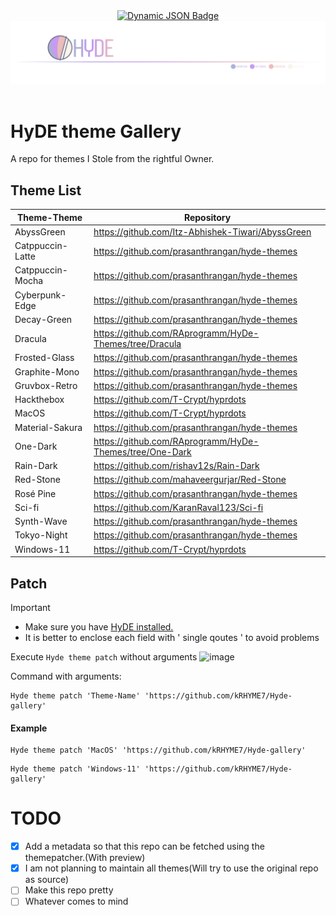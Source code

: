 <div align = center>
    <a href="https://discord.gg/AYbJ9MJez7">
<img alt="Dynamic JSON Badge" src="https://img.shields.io/badge/dynamic/json?url=https%3A%2F%2Fdiscordapp.com%2Fapi%2Finvites%2FmT5YqjaJFh%3Fwith_counts%3Dtrue&query=%24.approximate_member_count&suffix=%20members&style=for-the-badge&logo=discord&logoSize=auto&label=The%20HyDe%20Project&labelColor=ebbcba&color=c79bf0">
    </a>
</div>
<div align = center><img src="https://raw.githubusercontent.com/prasanthrangan/hyprdots/main/Source/assets/hyde_banner.png"><br><br></div>

<!-- 
<img alt="Dynamic JSON Badge" src="https://img.shields.io/badge/dynamic/json?url=https%3A%2F%2Fdiscordapp.com%2Fapi%2Finvites%2FmT5YqjaJFh%3Fwith_counts%3Dtrue&query=%24.approximate_member_count&suffix=%20members&style=for-the-badge&logo=discord&logoSize=auto&label=The%20HyDe%20Project&labelColor=ebbcba&color=c79bf0">

<img alt="Dynamic JSON Badge" src="https://img.shields.io/badge/dynamic/json?url=https%3A%2F%2Fdiscordapp.com%2Fapi%2Finvites%2FmT5YqjaJFh%3Fwith_counts%3Dtrue&query=%24.approximate_presence_count&suffix=%20online&style=for-the-badge&logo=discord&logoSize=auto&label=The%20HyDe%20Project&labelColor=ebbcba&color=c79bf0">
-->

# HyDE theme Gallery

A repo for themes I Stole from the rightful Owner. 

## Theme List

| Theme-Theme | Repository |
|------------|------------| 
| AbyssGreen | https://github.com/Itz-Abhishek-Tiwari/AbyssGreen | 
| Catppuccin-Latte | https://github.com/prasanthrangan/hyde-themes | 
| Catppuccin-Mocha | https://github.com/prasanthrangan/hyde-themes | 
| Cyberpunk-Edge | https://github.com/prasanthrangan/hyde-themes | 
| Decay-Green | https://github.com/prasanthrangan/hyde-themes | 
| Dracula | https://github.com/RAprogramm/HyDe-Themes/tree/Dracula | 
| Frosted-Glass | https://github.com/prasanthrangan/hyde-themes | 
| Graphite-Mono | https://github.com/prasanthrangan/hyde-themes | 
| Gruvbox-Retro | https://github.com/prasanthrangan/hyde-themes | 
| Hackthebox | https://github.com/T-Crypt/hyprdots | 
| MacOS | https://github.com/T-Crypt/hyprdots | 
| Material-Sakura | https://github.com/prasanthrangan/hyde-themes | 
| One-Dark | https://github.com/RAprogramm/HyDe-Themes/tree/One-Dark | 
| Rain-Dark | https://github.com/rishav12s/Rain-Dark | 
| Red-Stone | https://github.com/mahaveergurjar/Red-Stone | 
| Rosé Pine | https://github.com/prasanthrangan/hyde-themes | 
| Sci-fi | https://github.com/KaranRaval123/Sci-fi | 
| Synth-Wave | https://github.com/prasanthrangan/hyde-themes | 
| Tokyo-Night | https://github.com/prasanthrangan/hyde-themes | 
| Windows-11 | https://github.com/T-Crypt/hyprdots | 



## Patch 

> [!IMPORTANT]
> + Make sure you have [HyDE installed.](https://github.com/prasanthrangan/hyprdots)
> + It is better to enclose each field with ' single qoutes '  to avoid problems

Execute ``` Hyde theme patch ``` without arguments 
![image](https://github.com/kRHYME7/hyde-gallery/assets/53417443/878cec7b-6740-4ffa-8916-cc7cd52b4b07)

Command with arguments:
```
Hyde theme patch 'Theme-Name' 'https://github.com/kRHYME7/Hyde-gallery' 
```

#### Example


```
Hyde theme patch 'MacOS' 'https://github.com/kRHYME7/Hyde-gallery' 
```

```
Hyde theme patch 'Windows-11' 'https://github.com/kRHYME7/Hyde-gallery' 
```




# TODO

- [x] Add a metadata so that this repo can be fetched using the themepatcher.(With preview)
- [x] I am not planning to maintain all themes(Will try to use the original repo as source)   
- [ ] Make this repo pretty
- [ ] Whatever comes to mind 

